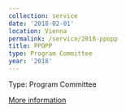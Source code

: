 ```yaml
---
collection: service
date: '2018-02-01'
location: Vienna
permalink: /service/2018-ppopp
title: PPOPP
type: Program Committee
year: '2018'
---
```


Type: Program Committee

[More information](http://conf.researchr.org/home/ppopp-2018)
